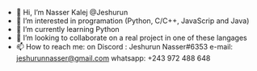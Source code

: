 - 👋 Hi, I’m Nasser Kalej @Jeshurun
- 👀 I’m interested in programation (Python, C/C++, JavaScrip and Java)
- 🌱 I’m currently learning Python
- 💞️ I’m looking to collaborate on a real project in one of these langages
- 📫 How to reach me: 
      on Discord : Jeshurun Nasser#6353
      e-mail:  jeshurunnasser@gmail.com
      whatsapp: +243 972 488 648

<!---
jeshurun01/jeshurun01 is a ✨ special ✨ repository because its `README.md` (this file) appears on your GitHub profile.
You can click the Preview link to take a look at your changes.
--->
